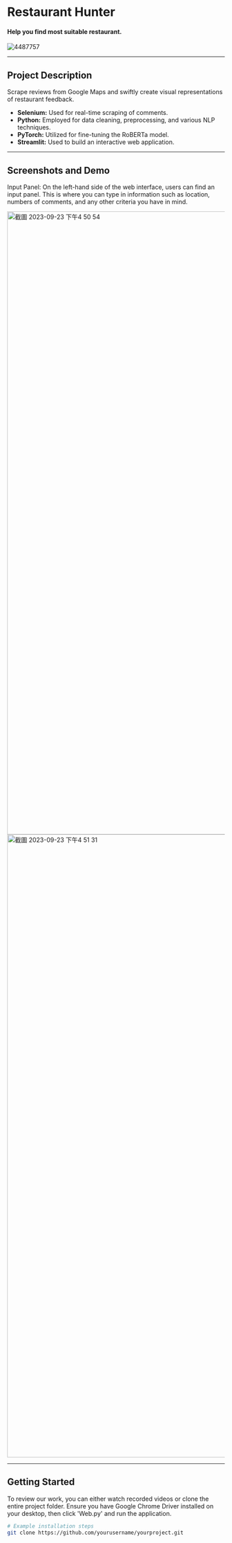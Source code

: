 # Restaurant Hunter
#### Help you find most suitable restaurant.

![4487757](https://github.com/Samoyu/NLP-project/assets/137998372/c1134d66-e25b-4b20-b6fd-e7c37dd5523f)

---

## Project Description

Scrape reviews from Google Maps and swiftly create visual representations of restaurant feedback. 
- **Selenium:** Used for real-time scraping of comments.
- **Python:** Employed for data cleaning, preprocessing, and various NLP techniques.
- **PyTorch:** Utilized for fine-tuning the RoBERTa model.
- **Streamlit:** Used to build an interactive web application.

---

## Screenshots and Demo

Input Panel: On the left-hand side of the web interface, users can find an input panel. This is where you can type in information such as location, numbers of comments, and any other criteria you have in mind.

<img width="1440" alt="截圖 2023-09-23 下午4 50 54" src="https://github.com/Samoyu/NLP-project/assets/137998372/a96554a3-7827-447e-ab99-a1581e4b58aa">
<img width="1440" alt="截圖 2023-09-23 下午4 51 31" src="https://github.com/Samoyu/NLP-project/assets/137998372/61e7b02e-4638-4af5-a400-4e229da7bf8d">


---

## Getting Started
To review our work, you can either watch recorded videos or clone the entire project folder. Ensure you have Google Chrome Driver installed on your desktop, then click 'Web.py' and run the application.

```bash
# Example installation steps
git clone https://github.com/yourusername/yourproject.git
